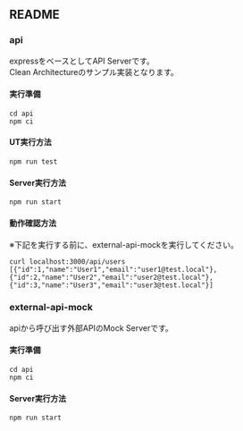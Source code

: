 ## README
### api
expressをベースとしてAPI Serverです。  
Clean Architectureのサンプル実装となります。

#### 実行準備
```
cd api
npm ci
```
#### UT実行方法
```
npm run test
```
#### Server実行方法
```
npm run start
```
#### 動作確認方法
※下記を実行する前に、external-api-mockを実行してください。
```
curl localhost:3000/api/users
[{"id":1,"name":"User1","email":"user1@test.local"},{"id":2,"name":"User2","email":"user2@test.local"},{"id":3,"name":"User3","email":"user3@test.local"}]
```
### external-api-mock
apiから呼び出す外部APIのMock Serverです。

#### 実行準備
```
cd api
npm ci
```
#### Server実行方法
```
npm run start
```
